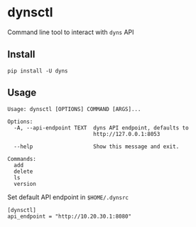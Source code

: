 # dynsctl

Command line tool to interact with `dyns` API

## Install

`pip install -U dyns`

## Usage

```
Usage: dynsctl [OPTIONS] COMMAND [ARGS]...

Options:
  -A, --api-endpoint TEXT  dyns API endpoint, defaults to
                           http://127.0.0.1:8053

  --help                   Show this message and exit.

Commands:
  add
  delete
  ls
  version
```

Set default API endpoint in `$HOME/.dynsrc`

```
[dynsctl]
api_endpoint = "http://10.20.30.1:8080"
```
